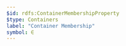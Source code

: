 ```yaml
---
$id: rdfs:ContainerMembershipProperty
$type: Containers
label: "Container Membership"
symbol: ∈
---
```

